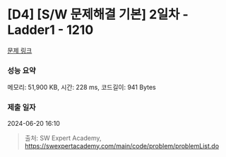 # [D4] [S/W 문제해결 기본] 2일차 - Ladder1 - 1210 

[문제 링크](https://swexpertacademy.com/main/code/problem/problemDetail.do?contestProbId=AV14ABYKADACFAYh) 

### 성능 요약

메모리: 51,900 KB, 시간: 228 ms, 코드길이: 941 Bytes

### 제출 일자

2024-06-20 16:10



> 출처: SW Expert Academy, https://swexpertacademy.com/main/code/problem/problemList.do